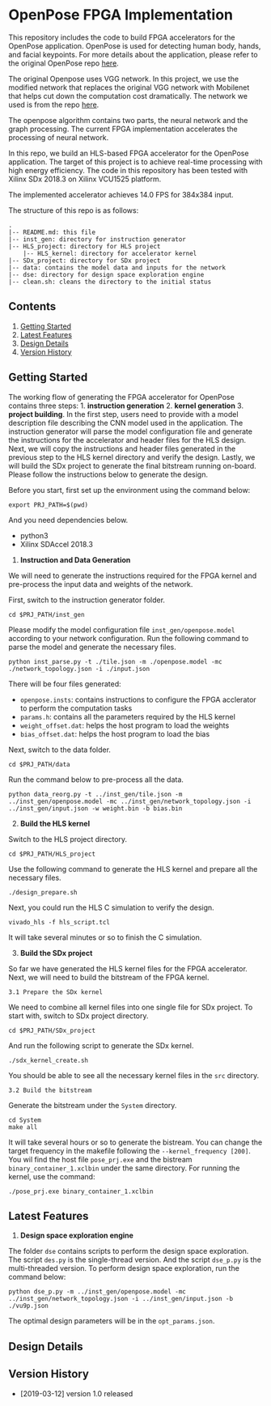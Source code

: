 OpenPose FPGA Implementation
==============

This repository includes the code to build FPGA accelerators for the OpenPose application. OpenPose is used for detecting human body, hands, and facial keypoints. For more details about the application, please refer to the original OpenPose repo [here](https://github.com/CMU-Perceptual-Computing-Lab/openpose).

The original Openpose uses VGG network. In this project, we use the modified network that replaces the original VGG network with Mobilenet that helps cut down the computation cost dramatically. 
The network we used is from the repo [here](https://github.com/ildoonet/tf-pose-estimation).

The openpose algorithm contains two parts, the neural network and the graph processing. The current FPGA implementation accelerates the processing of neural network.

In this repo, we build an HLS-based FPGA accelerator for the OpenPose application. The target of this project is to achieve real-time processing with high energy efficiency. The code in this repository has been tested with Xilinx SDx 2018.3 on Xilinx VCU1525 platform.

The implemented accelerator achieves 14.0 FPS for 384x384 input. 

The structure of this repo is as follows:
```
.
|-- README.md: this file
|-- inst_gen: directory for instruction generator
|-- HLS_project: directory for HLS project
    |-- HLS_kernel: directory for accelerator kernel
|-- SDx_project: directory for SDx project
|-- data: contains the model data and inputs for the network
|-- dse: directory for design space exploration engine
|-- clean.sh: cleans the directory to the initial status
```

## Contents
1. [Getting Started](#getting-started)
2. [Latest Features](#latest-features)
3. [Design Details](#design-details)
4. [Version History](#version-history)

## Getting Started

The working flow of generating the FPGA accelerator for OpenPose contains three steps: 1. **instruction generation** 2. **kernel generation** 3. **project building**. In the first step, users need to provide with a model description file describing the CNN model used in the application. The instruction generator will parse the model configuration file and generate the instructions for the accelerator and header files for the HLS design. Next, we will copy the instructions and header files generated in the previous step to the HLS kernel directory and verify the design. Lastly, we will build the SDx project to generate the final bitstream running on-board. Please follow the instructions below to generate the design.

Before you start, first set up the environment using the command below:
```
export PRJ_PATH=$(pwd)
```
And you need dependencies below.
- python3
- Xilinx SDAccel 2018.3

1. **Instruction and Data Generation**

We will need to generate the instructions required for the FPGA kernel and pre-process the input data and weights of the network.

First, switch to the instruction generator folder.
```
cd $PRJ_PATH/inst_gen
```
Please modify the model configuration file `inst_gen/openpose.model` according to your network configuration. Run the following command to parse the model and generate the necessary files.
```
python inst_parse.py -t ./tile.json -m ./openpose.model -mc ./network_topology.json -i ./input.json
```
There will be four files generated: 
- `openpose.insts`: contains instructions to configure the FPGA acclerator to perform the computation tasks
- `params.h`: contains all the parameters required by the HLS kernel
- `weight_offset.dat`: helps the host program to load the weights
- `bias_offset.dat`: helps the host program to load the bias

Next, switch to the data folder.
```
cd $PRJ_PATH/data
```
Run the command below to pre-process all the data.
```
python data_reorg.py -t ../inst_gen/tile.json -m ../inst_gen/openpose.model -mc ../inst_gen/network_topology.json -i ../inst_gen/input.json -w weight.bin -b bias.bin
```

2. **Build the HLS kernel**

Switch to the HLS project directory.
```
cd $PRJ_PATH/HLS_project
```
Use the following command to generate the HLS kernel and prepare all the necessary files.
```
./design_prepare.sh
```
Next, you could run the HLS C simulation to verify the design.
```
vivado_hls -f hls_script.tcl
```
It will take several minutes or so to finish the C simulation. 

3. **Build the SDx project**

So far we have generated the HLS kernel files for the FPGA accelerator. Next, we will need to build the bitstream of the FPGA kernel.

    3.1 Prepare the SDx kernel

We need to combine all kernel files into one single file for SDx project. 
To start with, switch to SDx project directory.
```
cd $PRJ_PATH/SDx_project
```

And run the following script to generate the SDx kernel.
```
./sdx_kernel_create.sh
```

You should be able to see all the necessary kernel files in the `src` directory.

    3.2 Build the bitstream
    
Generate the bitstream under the `System` directory.
```
cd System
make all
```
It will take several hours or so to generate the bistream. You can change the target frequency in the makefile following the `--kernel_frequency [200]`.
You wil find the host file `pose_prj.exe` and the bistream `binary_container_1.xclbin` under the same directory.
For running the kernel, use the command:
```
./pose_prj.exe binary_container_1.xclbin
```

## Latest Features
1. **Design space exploration engine**

The folder `dse` contains scripts to perform the design space exploration. The script `des.py` is the single-thread version. And the script `dse_p.py` is the multi-threaded version. To perform design space exploration, run the command below:
```
python dse_p.py -m ../inst_gen/openpose.model -mc ../inst_gen/network_topology.json -i ../inst_gen/input.json -b ./vu9p.json
```

The optimal design parameters will be in the `opt_params.json`. 

## Design Details

## Version History

+ [2019-03-12] version 1.0 released
